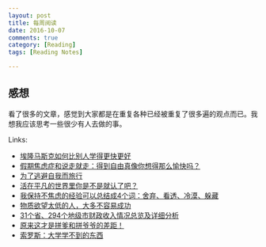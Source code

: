 ```yaml
---
layout: post
title: 每周阅读
date: 2016-10-07
comments: true
category: [Reading]
tags: [Reading Notes]

---
```


>



## 感想

看了很多的文章，感觉到大家都是在重复各种已经被重复了很多遍的观点而已。我想我应该思考一些很少有人去做的事。

Links:
* [埃隆马斯克如何比别人学得更快更好](https://mp.weixin.qq.com/s?__biz=MjM5NDg2NjA4MQ==&mid=2650937841&idx=1&sn=d0cca193cb34aab3f65c5aba1f5331c1&mpshare=1&scene=1&srcid=1008J1WMfnEZZXR1o5ihiMvU&key=79512945a1fcb0e25111d7c71aa80909c22e8bb95633690725e80addeff5cb552a4002e37fed2f0cd00c3c73b14b9dc7&ascene=0&uin=MjAxMzgyODc2Mg%3D%3D)
* [假期焦虑症和说走就走：得到自由真像你想得那么愉快吗？](https://mp.weixin.qq.com/s?__biz=MzI2OTA3MTA5Mg==&mid=2651749385&idx=1&sn=72501c4527421758645b64d7ce66a8f5&chksm=f11f3b92c668b284d0668b7264a3ed6fc4a3670b52bcde3b24954673adf8c1f4682da47f31ea&mpshare=1&scene=1&srcid=1008F1eGNcGTvkjxF2wB8L2a&key=79512945a1fcb0e2fc92017e42b58634b9de63e3ffbefcc782c1578f58169d345e0b51fe07c4f4422c91fe3aec8ed345&ascene=0&uin=MjAxMzgyODc2Mg%3D%3D)
* [为了逃避自我而旅行](https://mp.weixin.qq.com/s?__biz=MzI2OTA3MTA5Mg==&mid=2651749386&idx=1&sn=c80d2bf371fea38144025619d21b50a5&chksm=f11f3b91c668b287750625228de63d5038f7f5ede58f5d60df410a2dbd93ebb0a071dc6e1bc8&mpshare=1&scene=1&srcid=1008uexAdCT46qFBnGerN6KV&key=79512945a1fcb0e2da5871d5de3e07d2aeec299826d59068ee4910a2a47d1fb9aee4dd11caf02edab1c74c5a445cf2cb&ascene=0&uin=MjAxMzgyODc2Mg%3D%3D)
* [活在平凡的世界里你是不是就认了吧？](https://mp.weixin.qq.com/s?__biz=MzI2OTA3MTA5Mg==&mid=2651749388&idx=1&sn=b18443a6cb9247bd59c226c1c06c4c86&chksm=f11f3b97c668b2812ad18c068b154f1c01f3cdfdb2c23f26621b24667e6d618c0e3b4241c4ef&mpshare=1&scene=1&srcid=1008Ba8T1xuzutXGpyqqeznu&key=79512945a1fcb0e20f0e1f62d544c0ccf2419f51ad0f6140246960f12ebef158f0dfbfcee45684e4411ae7cb2fae8ebd&ascene=0&uin=MjAxMzgyODc2Mg%3D%3D)
* [我保持不焦虑的经验可以总结成4个词：舍弃、看透、冷漠、躲藏](https://mp.weixin.qq.com/s?__biz=MzI2OTA3MTA5Mg==&mid=2651749390&idx=1&sn=d93bc26d88d0e6f244839ee0ea93967b&chksm=f11f3b95c668b2839726d9b2307f8a8ad9f2e5f2ea10204e440e805609645999d7e2986e876a&mpshare=1&scene=1&srcid=1008oZtZymw1b0UT0Znliicp&key=79512945a1fcb0e2e28d680daa300de167f2de833cbce8184a1a0c794585142f917fcdf68cd6ee584d8d0f1d33ce3a91&ascene=0&uin=MjAxMzgyODc2Mg%3D%3D)
* [物质欲望太低的人，大多不容易成功](https://mp.weixin.qq.com/s?__biz=MjM5NzEwNTMwMA==&mid=2651019312&idx=3&sn=a0f933c4ea3a0bd8e6e235f42e145d68&chksm=bd28e3cb8a5f6add00122ff8ab1c5301f70a4bf42a7bac59ba174489748ccc8531fe334996c0&mpshare=1&scene=1&srcid=10083C2y8OjBcYxXf7dYQSf9&key=79512945a1fcb0e2798539e23e43791c2fe7e415f0c6fb75b7730952dffcd0fe09d1fcf0a9441baf97d7390ceb49d51b&ascene=0&uin=MjAxMzgyODc2Mg%3D%3D)
* [31个省、294个地级市财政收入情况总览及详细分析](https://mp.weixin.qq.com/s?__biz=MjM5NzEwNTMwMA==&mid=2651019312&idx=2&sn=f055bdd1db4b7ed689475b1b25317e2a&chksm=bd28e3cb8a5f6add6f536eb5065ba1658852d95b64cab4ec8d6578d62ebdcde42f5816916c24&mpshare=1&scene=1&srcid=10083Z6yczhKsFCNwg1xvPMD&key=79512945a1fcb0e2337135bd65ae9c633f30a8cffb7abe95457da8c2ae8a3117465d02590e80f68010bcac414905cb44&ascene=0&uin=MjAxMzgyODc2Mg%3D%3D)
* [原来这才是拼爹和拼爷爷的差距！](https://mp.weixin.qq.com/s?__biz=MjM5NzEwNTMwMA==&mid=2651019312&idx=1&sn=a6c35839fac8db8613ae7119962d76dc&chksm=bd28e3cb8a5f6add16c5664b1a5976699b36506f60ad3ddea7095ed9e3fea3965d13cd073361&mpshare=1&scene=1&srcid=1008B0MFtIppOdGC5vAVcki1&key=79512945a1fcb0e299b8bd792a923514d66124f0e14285d23713c550170752e2fd748dba3996f4818dc07ceaa07297f9&ascene=0&uin=MjAxMzgyODc2Mg%3D%3D)
* [索罗斯：大学学不到的东西](https://mp.weixin.qq.com/s?__biz=MzA3MjM2MzYzOQ==&mid=2651360372&idx=1&sn=01d73f14d3ed48ed12d59f1cb86eec7d&chksm=84e3576cb394de7a75751df6b1800c6d4297fea730a1fa58da39027e986798b670490cf67aa2&mpshare=1&scene=1&srcid=1008DvXfWPSmIQI61NpLGa8J&key=79512945a1fcb0e219e44593225cb0d77d55bea05fb2576b80afb1146b709015143699459765aa47fb74a05c944a72ef&ascene=0&uin=MjAxMzgyODc2Mg%3D%3D)
